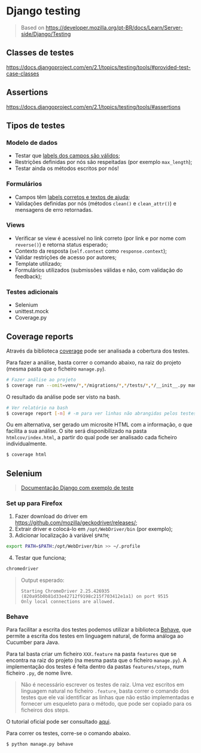 # Django testing

> Based on https://developer.mozilla.org/pt-BR/docs/Learn/Server-side/Django/Testing



## Classes de testes

https://docs.djangoproject.com/en/2.1/topics/testing/tools/#provided-test-case-classes



## Assertions

https://docs.djangoproject.com/en/2.1/topics/testing/tools/#assertions



## Tipos de testes



### Modelo de dados

- Testar que <u>labels dos campos são válidos</u>;
- Restrições definidas por nós são respeitadas (por exemplo `max_length`);
- Testar ainda os métodos escritos por nós!



### Formulários

- Campos têm <u>labels corretos e textos de ajuda</u>;
- Validações definidas por nós (métodos `clean()` e `clean_attr()`) e mensagens de erro retornadas.



### Views

- Verificar se view é acessível no link correto (por link e por nome com `reverse()`) e retorna status esperado;
- Contexto da resposta (`self.context` como `response.context`);
- Validar restrições de acesso por autores;
- Template utilizado;
- Formulários utilizados (submissões válidas e não, com validação do feedback);



### Testes adicionais 

- Selenium
- unittest.mock
- Coverage.py





## Coverage reports

Através da biblioteca [coverage](https://coverage.readthedocs.io/en/latest/) pode ser analisada a cobertura dos testes.

Para fazer a análise, basta correr o comando abaixo, na raiz do projeto (mesma pasta que o ficheiro `manage.py`).

```bash
# Fazer análise ao projeto
$ coverage run --omit=venv/*,*/migrations/*,*/tests/*,*/__init__.py manage.py test --verbosity 2
```

O resultado da análise pode ser visto na bash.

```bash
# Ver relatório na bash
$ coverage report [-m] # -m para ver linhas não abrangidas pelos testes
```

Ou em alternativa, ser gerado um microsite HTML com a informação, o que facilita a sua análise. O site será disponibilizado na pasta `htmlcov/index.html`, a partir do qual pode ser analisado cada ficheiro individualmente.

```bash
$ coverage html
```



## Selenium

> [Documentação Django com exemplo de teste](https://docs.djangoproject.com/en/3.2/topics/testing/tools/#django.test.LiveServerTestCase)

### Set up para Firefox

1. Fazer download do driver em https://github.com/mozilla/geckodriver/releases/;
2. Extrair driver e colocá-lo em `/opt/WebDriver/bin` (por exemplo);
3. Adicionar localização à variável `$PATH`;

```bash
export PATH=$PATH:/opt/WebDriver/bin >> ~/.profile
```

4. Testar que funciona;

```bash
chromedriver
```

> Output esperado:
>
> ```text
> Starting ChromeDriver 2.25.426935 (820a95b0b81d33e42712f9198c215f703412e1a1) on port 9515
> Only local connections are allowed.
> ```



### Behave

Para facilitar a escrita dos testes podemos utilizar a biblioteca [Behave](https://behave.readthedocs.io/en/stable/index.html), que permite a escrita dos testes em linguagem natural, de forma análoga ao Cucumber para Java.

Para tal basta criar um ficheiro `XXX.feature` na pasta `features` que se encontra na raiz do projeto (na mesma pasta que o ficheiro `manage.py`). A implementação dos testes é feita dentro da pastas `features/steps`, num ficheiro `.py`, de nome livre.

> Não é necessário escrever os testes de raiz. Uma vez escritos em linguagem natural no ficheiro `.feature`, basta correr o comando dos testes que ele vai identificar as linhas que não estão implementadas e fornecer um esqueleto para o método, que pode ser copiado para os ficheiros dos steps.

O tutorial oficial pode ser consultado [aqui](https://behave.readthedocs.io/en/stable/tutorial.html).

Para correr os testes, corre-se o comando abaixo.

```bash
$ python manage.py behave
```


